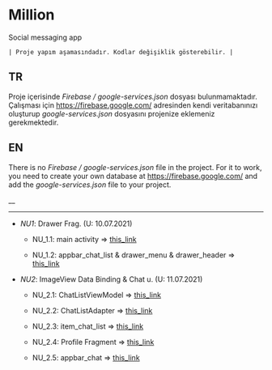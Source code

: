 # Million
Social messaging app 


    | Proje yapım aşamasındadır. Kodlar değişiklik gösterebilir. |

## TR
Proje içerisinde *Firebase / google-services.json* dosyası bulunmamaktadır. 
Çalışması için https://firebase.google.com/ adresinden kendi veritabanınızı oluşturup *google-services.json* dosyasını projenize eklemeniz gerekmektedir.


## EN
There is no *Firebase / google-services.json* file in the project.
For it to work, you need to create your own database at https://firebase.google.com/ and add the *google-services.json* file to your project.


__

--------------------------------------------------------------------------------------------------------------------------------------------------------------------

- _NU1_: Drawer Frag. (U: 10.07.2021) 
    - NU_1.1: main activity => [this_link](https://github.com/madenmustafa1/Million/blob/main/app/src/main/java/com/maden/million/activity/MainActivity.kt "this_link")

    - NU_1.2: appbar_chat_list & drawer_menu  & drawer_header => [this_link](https://github.com/madenmustafa1/Million/tree/main/app/src/main/res/layout "this_link")


- _NU2_: ImageView Data Binding & Chat u. (U: 11.07.2021) 
    - NU_2.1: ChatListViewModel => [this_link](https://github.com/madenmustafa1/Million/blob/main/app/src/main/java/com/maden/million/viewmodel/ChatListViewModel.kt "this_link")
    
    - NU_2.2: ChatListAdapter => [this_link](https://github.com/madenmustafa1/Million/blob/main/app/src/main/java/com/maden/million/adapter/ChatListAdapter.kt "this_link")

    - NU_2.3: item_chat_list => [this_link](https://github.com/madenmustafa1/Million/blob/main/app/src/main/res/layout/item_chat_list.xml "this_link")
    
    - NU_2.4: Profile Fragment => [this_link](https://github.com/madenmustafa1/Million/blob/main/app/src/main/java/com/maden/million/view/ProfileFragment.kt "this_link")

    - NU_2.5: appbar_chat => [this_link](https://github.com/madenmustafa1/Million/blob/main/app/src/main/res/layout/appbar_chat.xml "this_link")







